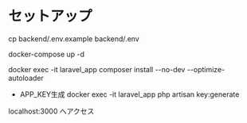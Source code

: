 # セットアップ
cp backend/.env.example backend/.env

docker-compose up -d

docker exec -it laravel_app composer install --no-dev --optimize-autoloader

- APP_KEY生成
docker exec -it laravel_app php artisan key:generate

localhost:3000 へアクセス
